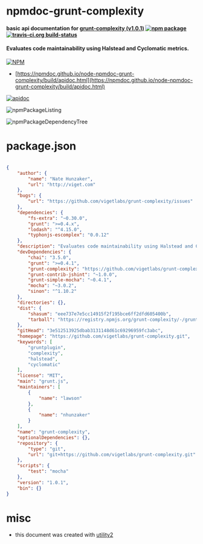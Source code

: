 # npmdoc-grunt-complexity

#### basic api documentation for  [grunt-complexity (v1.0.1)](https://github.com/vigetlabs/grunt-complexity.git)  [![npm package](https://img.shields.io/npm/v/npmdoc-grunt-complexity.svg?style=flat-square)](https://www.npmjs.org/package/npmdoc-grunt-complexity) [![travis-ci.org build-status](https://api.travis-ci.org/npmdoc/node-npmdoc-grunt-complexity.svg)](https://travis-ci.org/npmdoc/node-npmdoc-grunt-complexity)

#### Evaluates code maintainability using Halstead and Cyclomatic metrics.

[![NPM](https://nodei.co/npm/grunt-complexity.png?downloads=true&downloadRank=true&stars=true)](https://www.npmjs.com/package/grunt-complexity)

- [https://npmdoc.github.io/node-npmdoc-grunt-complexity/build/apidoc.html](https://npmdoc.github.io/node-npmdoc-grunt-complexity/build/apidoc.html)

[![apidoc](https://npmdoc.github.io/node-npmdoc-grunt-complexity/build/screenCapture.buildCi.browser.%252Ftmp%252Fbuild%252Fapidoc.html.png)](https://npmdoc.github.io/node-npmdoc-grunt-complexity/build/apidoc.html)

![npmPackageListing](https://npmdoc.github.io/node-npmdoc-grunt-complexity/build/screenCapture.npmPackageListing.svg)

![npmPackageDependencyTree](https://npmdoc.github.io/node-npmdoc-grunt-complexity/build/screenCapture.npmPackageDependencyTree.svg)



# package.json

```json

{
    "author": {
        "name": "Nate Hunzaker",
        "url": "http://viget.com"
    },
    "bugs": {
        "url": "https://github.com/vigetlabs/grunt-complexity/issues"
    },
    "dependencies": {
        "fs-extra": "~0.30.0",
        "grunt": ">=0.4.x",
        "lodash": "^4.15.0",
        "typhonjs-escomplex": "0.0.12"
    },
    "description": "Evaluates code maintainability using Halstead and Cyclomatic metrics.",
    "devDependencies": {
        "chai": "3.5.0",
        "grunt": ">=0.4.1",
        "grunt-complexity": "https://github.com/vigetlabs/grunt-complexity/tarball/master",
        "grunt-contrib-jshint": "~1.0.0",
        "grunt-simple-mocha": "~0.4.1",
        "mocha": "~3.0.2",
        "sinon": "^1.10.2"
    },
    "directories": {},
    "dist": {
        "shasum": "eee737e7e5cc14915f2f195bce6ff2dfd605400b",
        "tarball": "https://registry.npmjs.org/grunt-complexity/-/grunt-complexity-1.0.1.tgz"
    },
    "gitHead": "3e512513925dbab3131148d61c69296959fc3abc",
    "homepage": "https://github.com/vigetlabs/grunt-complexity.git",
    "keywords": [
        "gruntplugin",
        "complexity",
        "halstead",
        "cyclomatic"
    ],
    "license": "MIT",
    "main": "grunt.js",
    "maintainers": [
        {
            "name": "lawson"
        },
        {
            "name": "nhunzaker"
        }
    ],
    "name": "grunt-complexity",
    "optionalDependencies": {},
    "repository": {
        "type": "git",
        "url": "git+https://github.com/vigetlabs/grunt-complexity.git"
    },
    "scripts": {
        "test": "mocha"
    },
    "version": "1.0.1",
    "bin": {}
}
```



# misc
- this document was created with [utility2](https://github.com/kaizhu256/node-utility2)
